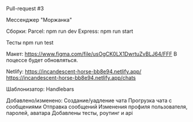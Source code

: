 Pull-request #3

Мессенджер "Моржанка"

Сборки:
	Parcel: npm run dev
	Express: npm run start

Тесты
	npm run test

Макет:
	https://www.figma.com/file/usOgCK0LX1DwrtuZvBLJ64/FFF
	В поцессе будет обновляться.

Netlify:
	https://incandescent-horse-bb8e94.netlify.app/
    https://incandescent-horse-bb8e94.netlify.app/chats

Шаблонизатор:
	Handlebars

Добавлено/изменено:
	Создание/уадление чата
	Прогрузка чата с сообщениями
	Отправка сообщений
	Изменения профиля пользователя, паролей, аватара
	Добавлены тесты, роутинг и api
